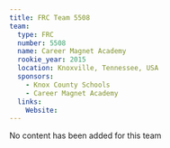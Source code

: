 ```yaml
---
title: FRC Team 5508
team:
  type: FRC
  number: 5508
  name: Career Magnet Academy
  rookie_year: 2015
  location: Knoxville, Tennessee, USA
  sponsors:
    - Knox County Schools
    - Career Magnet Academy
  links:
    Website: 
---
```

No content has been added for this team